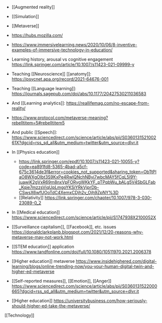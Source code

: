 - [[Augmented reality]]
- [[Simulation]]
- [[Metaverse]]

- https://hubs.mozilla.com/
- https://www.immersivelearning.news/2020/10/06/8-inventive-examples-of-immersive-technology-in-education/
- Learning history, arousal vs cognitive engagement https://link.springer.com/article/10.1007/s11423-021-09999-y

- Teaching [[Neuroscience]] [[anatomy]]: https://psycnet.apa.org/record/2021-64676-001

- Teaching [[Language learning]]: https://journals.sagepub.com/doi/abs/10.1177/20427530211036583

- And [[Learning analytics]]: https://reallifemag.com/no-escape-from-reality/

- https://www.protocol.com/metaverse-meaning?rebelltitem=5#rebelltitem5

- And public [[Speech]]: https://www.sciencedirect.com/science/article/abs/pii/S036013152100261X?dgcid=rss_sd_all&utm_medium=twitter&utm_source=dlvr.it

- In [[Physics education]]
	-  https://link.springer.com/epdf/10.1007/s11423-021-10055-y?code=ea891fd8-5365-4bad-a5cf-675c3614de3f&error=cookies_not_supported&sharing_token=ObTtPlaO8WXgOIbt3S9KxPe4RwlQNchNByi7wbcMAY5fCqL5I9Y-juawiK2gVxR69m8nxVpFORygWKkYF_pTPqbWu_bALg5V4SbGLFab_Kqje7mzzsViqUpLmgoYKSiYRkVjprDb-CSwsX6wfUOoTdC4XemxCDjh2v_Ojh9ZpNY%3D
	-  [[Relativity]] https://link.springer.com/chapter/10.1007/978-3-030-23089-0_2

- In [[Medical education]] https://www.sciencedirect.com/science/article/pii/S1747938X2100052X

- [[Surveillance capitalism]], [[Facebook]], etc. issues https://donaldclarkplanb.blogspot.com/2021/12/20-reasons-why-metaverse-may-not-work.html

- [[STEM education]] application https://www.tandfonline.com/doi/full/10.1080/10511970.2021.2006378

- [[Higher education]] metaverse https://www.insidehighered.com/digital-learning/blogs/online-trending-now/you-your-human-digital-twin-and-higher-ed-metaverse

- [[Self-reported measures]], [[Emotion]], [[Anger]] https://www.sciencedirect.com/science/article/abs/pii/S0360131522000665?dgcid=rss_sd_all&utm_medium=twitter&utm_source=dlvr.it

- [[Higher education]] https://universitybusiness.com/how-seriously-should-higher-ed-take-the-metaverse/

[[Technology]]

